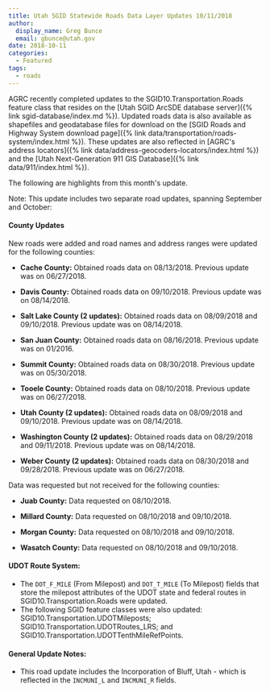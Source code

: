 ```yaml
---
title: Utah SGID Statewide Roads Data Layer Updates 10/11/2018
author:
  display_name: Greg Bunce
  email: gbunce@utah.gov
date: 2018-10-11
categories:
  - Featured
tags:
  - roads
---
```


AGRC recently completed updates to the SGID10.Transportation.Roads feature class that resides on the [Utah SGID ArcSDE database server]({% link sgid-database/index.md %}). Updated roads data is also available as shapefiles and geodatabase files for download on the [SGID Roads and Highway System download page]({% link data/transportation/roads-system/index.html %}). These updates are also reflected in [AGRC's address locators]({% link data/address-geocoders-locators/index.html %}) and the [Utah Next-Generation 911 GIS Database]({% link data/911/index.html %}).


The following are highlights from this month's update.

Note: This update includes two separate road updates, spanning September and October:

#### County Updates
New roads were added and road names and address ranges were updated for the following counties:

- **Cache County:** Obtained roads data on 08/13/2018. Previous update was on 06/27/2018.

- **Davis County:** Obtained roads data on 09/10/2018. Previous update was on 08/14/2018.

- **Salt Lake County (2 updates):** Obtained roads data on 08/09/2018 and 09/10/2018. Previous update was on 08/14/2018.

- **San Juan County:** Obtained roads data on 08/16/2018. Previous update was on 01/2016.

- **Summit County:** Obtained roads data on 08/30/2018. Previous update was on 05/30/2018.

- **Tooele County:** Obtained roads data on 08/10/2018. Previous update was on 06/27/2018.

- **Utah County (2 updates):** Obtained roads data on 08/09/2018 and 09/10/2018. Previous update was on 08/14/2018.

- **Washington County (2 updates):** Obtained roads data on 08/29/2018 and 09/11/2018. Previous update was on 08/14/2018.

- **Weber County (2 updates):** Obtained roads data on 08/30/2018 and 09/28/2018. Previous update was on 06/27/2018.

Data was requested but not received for the following counties:

- **Juab County:** Data requested on 08/10/2018.

- **Millard County:** Data requested on 08/10/2018 and 09/10/2018.

- **Morgan County:** Data requested on 08/10/2018 and 09/10/2018.

- **Wasatch County:** Data requested on 08/10/2018 and 09/10/2018.

#### UDOT Route System:

- The `DOT_F_MILE` (From Milepost) and `DOT_T_MILE` (To Milepost) fields that store the milepost attributes of the UDOT state and federal routes in SGID10.Transportation.Roads were updated.
- The following SGID feature classes were also updated: SGID10.Transportation.UDOTMileposts; SGID10.Transportation.UDOTRoutes_LRS; and SGID10.Transportation.UDOTTenthMileRefPoints.


#### General Update Notes:
-  This road update includes the Incorporation of Bluff, Utah - which is reflected in the `INCMUNI_L` and `INCMUNI_R` fields.
